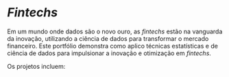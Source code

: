 # *Fintechs*

Em um mundo onde dados são o novo ouro, as *fintechs* estão na vanguarda da inovação, utilizando a ciência de dados para transformar o mercado financeiro. Este portfólio demonstra como aplico técnicas estatísticas e de ciência de dados para impulsionar a inovação e otimização em *fintechs*. 

Os projetos incluem:

```{tableofcontents}
```